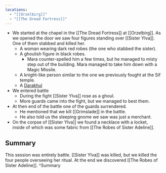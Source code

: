 ```yaml
---
locations:
  - "[[Orzelbirg]]"
  - "[[The Dread Fortress]]"
---
```

- We started at the chapel in the [[The Dread Fortress]] at [[Orzelbirg]]. As we opened the door we saw four figures standing over [[Sister Ylva]]. One of them stabbed and killed her.
	- A woman wearing dark red robes (the one who stabbed the sister).
	- A ghoulish figure in black robes.
		- Mara counter-spelled him a few times, but he managed to misty step out of the building. Mara managed to take him down with a Magic Missile.
	- A knight-like person similar to the one we previously fought at the Sif temple.
	- A [Darakhul](Other/Darakhul.md)
- We entered battle
	- During the fight [[Sister Ylva]] rose as a ghoul.
	- More guards came into the fight, but we managed to best them.
- At then end of the battle one of the guards surrendered.
	- He mentioned that we kill [[Grimslade]] in the battle.
	- He also told us the sleeping gnome we saw was just a merchant.
- On the corpse of [[Sister Ylva]] we found a necklace with a locket, inside of which was some fabric from [[The Robes of Sister Adeline]].

## Summary

This session was entirely battle. [[Sister Ylva]] was killed, but we killed the four people overseeing her ritual. At the end we discovered [[The Robes of Sister Adeline]]. ^Summary